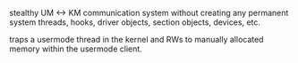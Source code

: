 stealthy UM <-> KM communication system without creating any permanent system threads, hooks, driver objects, section objects, devices, etc.

traps a usermode thread in the kernel and RWs to manually allocated memory within the usermode client.
